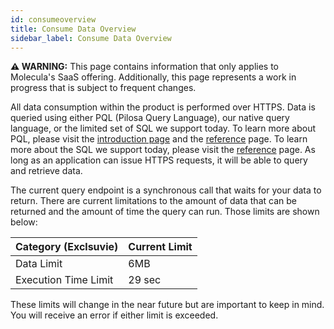 ```yaml
---
id: consumeoverview
title: Consume Data Overview
sidebar_label: Consume Data Overview
---
```


 **⚠ WARNING:** This page contains information that only applies to Molecula's SaaS offering. Additionally, this page represents a work in progress that is subject to frequent changes. 

All data consumption within the product is performed over HTTPS. Data is queried using either PQL (Pilosa Query Language), our native query language, or the limited set of SQL we support today. To learn more about PQL, please visit the [introduction page](/explanations/pql-intro) and the [reference](/reference/pql) page. To learn more about the SQL we support today, please visit the [reference](/reference/sql) page. As long as an application can issue HTTPS requests, it will be able to query and retrieve data.

The current query endpoint is a synchronous call that waits for your data to return. There are current limitations to the amount of data that can be returned and the amount of time the query can run. Those limits are shown below:

|Category (Exclsuvie) | Current Limit  |
| --- | ----------- |
|Data Limit           |  6MB |
|Execution Time Limit        | 29 sec|

These limits will change in the near future but are important to keep in mind. You will receive an error if either limit is exceeded.